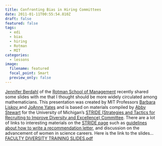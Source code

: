 ```yaml
---
title: Confronting Bias in Hiring Committees
date: 2011-01-11T00:55:54.810Z
draft: false
featured: false
tags:
  - edi
  - bias
  - hiring
  - Rotman
  - MIT
categories:
  - lessons
image:
  filename: featured
  focal_point: Smart
  preview_only: false
---
```


[Jennifer Berdahl](http://www.rotman.utoronto.ca/facbios/viewFac.asp?facultyID=jberdahl) of the <a href="http://www.rotman.utoronto.ca/index.html">Rotman School of Management</a> recently shared some slides with me that I thought should be more widely circulated among mathematicians. 
This presentation was created by MIT Professors <a href="http://www.pmg.csail.mit.edu/~liskov/">Barbara Liskov </a>and <a href="http://ccs.mit.edu/yates.html">JoAnne Yates</a> and is based on materials compiled by <a href="http://www.lsa.umich.edu/psych/people/directory/profiles/faculty/?uniquename=abbystew">Abby Stewart</a> for the University of Michigan’s <a href="http://sitemaker.umich.edu/advance/recruitment__stride_">STRIDE (Strategies and Tactics for Recruiting to Improve Diversity and Excellence) Committee</a>. There are a lot of links to interesting materials on the <a href="http://sitemaker.umich.edu/advance/recruitment__stride_">STRIDE page</a> such as <a href="http://www.umich.edu/~advproj/Guidelines-for-Writing-Letters-of-Recommendation.pdf">guidelines about how to write a recommendation letter</a>, and discussion on the advancement of women in science careers. Here is the link to the slides...    <a href="http://blog.math.toronto.edu/colliand/files/2011/01/Faculty-diversity-training.pdf">FACULTY DIVERSITY TRAINING SLIDES.pdf</a>